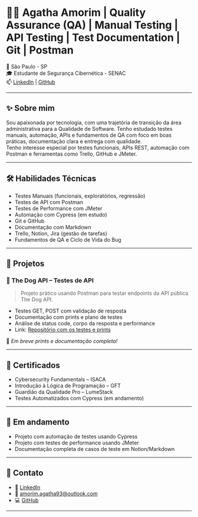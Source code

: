 # 👩‍💻 Agatha Amorim | Quality Assurance (QA) | Manual Testing | API Testing | Test Documentation | Git | Postman


📍 São Paulo - SP  
🎓 Estudante de Segurança Cibernética - SENAC  
📫 [LinkedIn](https://www.linkedin.com/in/agathasiqueiradeamorim) | [GitHub](https://github.com/agathapro)  

---

## ✨ Sobre mim

Sou apaixonada por tecnologia, com uma trajetória de transição da área administrativa para a Qualidade de Software. Tenho estudado testes manuais, automação, APIs e fundamentos de QA com foco em boas práticas, documentação clara e entrega com qualidade.  
Tenho interesse especial por testes funcionais, APIs REST, automação com Postman e ferramentas como Trello, GitHub e JMeter.

---

## 🛠️ Habilidades Técnicas

- Testes Manuais (funcionais, exploratórios, regressão)
- Testes de API com Postman
- Testes de Performance com JMeter
- Automação com Cypress (em estudo)
- Git e GitHub
- Documentação com Markdown
- Trello, Notion, Jira (gestão de tarefas)
- Fundamentos de QA e Ciclo de Vida do Bug

---

## 🧪 Projetos

### 🐶 The Dog API – Testes de API
> Projeto prático usando Postman para testar endpoints da API pública The Dog API.

- Testes GET, POST com validação de resposta
- Documentação com prints e plano de testes
- Análise de status code, corpo da resposta e performance
- Link: [Repositório com os testes e prints](#)

📸 *Em breve prints e documentação completa!*

---

## 📜 Certificados

- Cybersecurity Fundamentals – ISACA  
- Introdução à Lógica de Programação – GFT  
- Guardião da Qualidade Pro – LumeStack  
- Testes Automatizados com Cypress (em andamento)

---

## 🚀 Em andamento

- Projeto com automação de testes usando Cypress  
- Projeto com testes de performance usando JMeter  
- Documentação completa de casos de teste em Notion/Markdown

---

## 💌 Contato

- 💼 [LinkedIn](https://www.linkedin.com/in/agathasiqueiradeamorim)
- 📧 amorim.agatha93@outlook.com
- 💻 [GitHub](https://github.com/agathapro)

---
